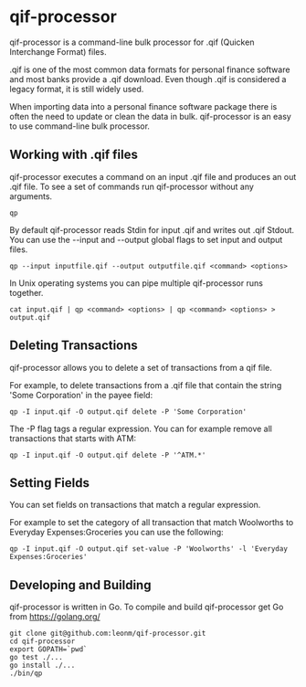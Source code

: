 qif-processor
=============

qif-processor is a command-line bulk processor for .qif (Quicken Interchange Format) files.

.qif is one of the most common data formats for personal finance software and most banks provide a .qif download.  Even though .qif is considered a legacy format, it is still widely used.  

When importing data into a personal finance software package there is often the need to update or clean the data in bulk.  qif-processor is an easy to use command-line bulk processor.

Working with .qif files
-----------------------
qif-processor executes a command on an input .qif file and produces an out .qif file.  To see a set of commands run qif-processor without any arguments.
```
qp
```
By default qif-processor reads Stdin for input .qif and writes out .qif Stdout.  You can use the --input and --output global flags to set input and output files.
```
qp --input inputfile.qif --output outputfile.qif <command> <options>
```
In Unix operating systems you can pipe multiple qif-processor runs together.
```
cat input.qif | qp <command> <options> | qp <command> <options> > output.qif
```

Deleting Transactions
---------------------
qif-processor allows you to delete a set of transactions from a qif file.

For example, to delete transactions from a .qif file that contain the string 'Some Corporation' in the payee field:
```
qp -I input.qif -O output.qif delete -P 'Some Corporation'
```
The -P flag tags a regular expression.  You can for example remove all transactions that starts with ATM:
```
qp -I input.qif -O output.qif delete -P '^ATM.*'
```

Setting Fields
--------------
You can set fields on transactions that match a regular expression.

For example to set the category of all transaction that match Woolworths to Everyday Expenses:Groceries you can use the following:
```
qp -I input.qif -O output.qif set-value -P 'Woolworths' -l 'Everyday Expenses:Groceries'
```

Developing and Building
-----------------------
qif-processor is written in Go.  To compile and build qif-processor get Go from https://golang.org/
```
git clone git@github.com:leonm/qif-processor.git
cd qif-processor
export GOPATH=`pwd`
go test ./...
go install ./...
./bin/qp
```
